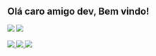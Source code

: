 ## Olá caro amigo dev, Bem vindo!

<div>  
  <img  src="https://github-readme-stats.vercel.app/api?username=ariDevelops&show_icons=true&theme=holi&include_all_commits=true&count_private=true"/>
  <img src="https://github-readme-stats.vercel.app/api/top-langs/?username=ariDevelops&layout=compact&langs_count=16&theme=holi"/>
</div>
<br

<p align="center">
  <a href="https://skillicons.dev">
    <img src="https://skillicons.dev/icons?i=lua,perl,html,sqlite" />
        <img src="https://icongr.am/devicon/vagrant-original.svg?size=50&color=currentColor">
          <img src="https://icongr.am/devicon/android-original.svg?size=50&color=currentColor">
  </a>
</p>

